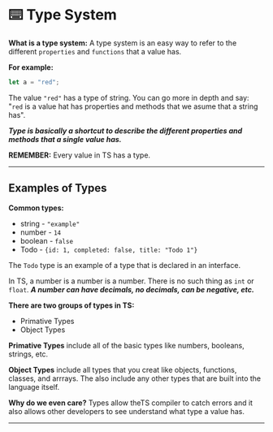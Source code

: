 # ⌨️ Type System

__What is a type system:__ A type system is an easy way to refer to the different `properties` and `functions` that a value has.

__For example:__ 
```ts
let a = "red";
```
The value `"red"` has a type of string. You can go more in depth and say: "`red` is a value hat has properties and methods that we asume that a string has".

**_Type is basically a shortcut to describe the different properties and methods that a single value has._**

__REMEMBER:__ Every value in TS has a type.

---

## Examples of Types

__Common types:__
* string - `"example"`
* number - `14`
* boolean - `false`
* Todo - `{id: 1, completed: false, title: "Todo 1"}`

The `Todo` type is an example of a type that is declared in an interface.

In TS, a number is a number is a number. There is no such thing as `int` or `float`. **_A number can have decimals, no decimals, can be negative, etc._**

__There are two groups of types in TS:__
* Primative Types
* Object Types

__Primative Types__ include all of the basic types like numbers, booleans, strings, etc.

__Object Types__ include all types that you creat like objects, functions, classes, and arrrays. The also include any other types that are built into the language itself.

__Why do we even care?__ Types allow theTS compiler to catch errors and it also allows other developers to see understand what type a value has.

---




















